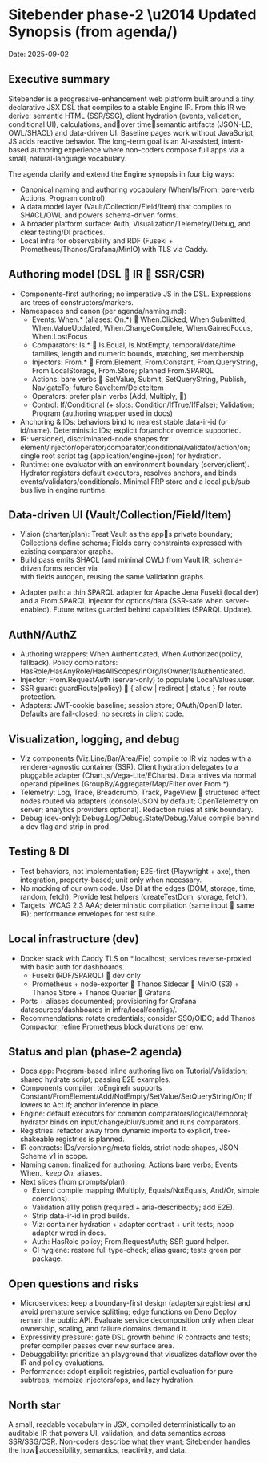 # Sitebender phase-2 \u2014 Updated Synopsis (from agenda/)

Date: 2025-09-02

## Executive summary

Sitebender is a progressive-enhancement web platform built around a tiny, declarative JSX DSL that compiles to a stable Engine IR. From this IR we derive: semantic HTML (SSR/SSG), client hydration (events, validation, conditional UI), calculations, andover timesemantic artifacts (JSON-LD, OWL/SHACL) and data-driven UI. Baseline pages work without JavaScript; JS adds reactive behavior. The long-term goal is an AI-assisted, intent-based authoring experience where non-coders compose full apps via a small, natural-language vocabulary.

The agenda clarify and extend the Engine synopsis in four big ways:

- Canonical naming and authoring vocabulary (When/Is/From, bare-verb Actions, Program control).
- A data model layer (Vault/Collection/Field/Item) that compiles to SHACL/OWL and powers schema-driven forms.
- A broader platform surface: Auth, Visualization/Telemetry/Debug, and clear testing/DI practices.
- Local infra for observability and RDF (Fuseki + Prometheus/Thanos/Grafana/MinIO) with TLS via Caddy.

## Authoring model (DSL  IR  SSR/CSR)

- Components-first authoring; no imperative JS in the DSL. Expressions are trees of constructors/markers.
- Namespaces and canon (per agenda/naming.md):
  - Events: When.* (aliases: On.*)  When.Clicked, When.Submitted, When.ValueUpdated, When.ChangeComplete, When.GainedFocus, When.LostFocus
  - Comparators: Is.*  Is.Equal, Is.NotEmpty, temporal/date/time families, length and numeric bounds, matching, set membership
  - Injectors: From.*  From.Element, From.Constant, From.QueryString, From.LocalStorage, From.Store; planned From.SPARQL
  - Actions: bare verbs  SetValue, Submit, SetQueryString, Publish, NavigateTo; future SaveItem/DeleteItem
  - Operators: prefer plain verbs (Add, Multiply, )
  - Control: If/Conditional (+ slots: Condition/IfTrue/IfFalse); Validation; Program (authoring wrapper used in docs)
- Anchoring & IDs: behaviors bind to nearest stable data-ir-id (or id/name). Deterministic IDs; explicit for/anchor override supported.
- IR: versioned, discriminated-node shapes for element/injector/operator/comparator/conditional/validator/action/on; single root script tag (application/engine+json) for hydration.
- Runtime: one evaluator with an environment boundary (server/client). Hydrator registers default executors, resolves anchors, and binds events/validators/conditionals. Minimal FRP store and a local pub/sub bus live in engine runtime.

## Data-driven UI (Vault/Collection/Field/Item)

- Vision (charter/plan): Treat Vault as the apps private boundary; Collections define schema; Fields carry constraints expressed with existing comparator graphs.
- Build pass emits SHACL (and minimal OWL) from Vault IR; schema-driven forms render via <Form collection=""> with fields autogen, reusing the same Validation graphs.
- Adapter path: a thin SPARQL adapter for Apache Jena Fuseki (local dev) and a From.SPARQL injector for options/data (SSR-safe when server-enabled). Future writes guarded behind capabilities (SPARQL Update).

## AuthN/AuthZ

- Authoring wrappers: When.Authenticated, When.Authorized(policy, fallback). Policy combinators: HasRole/HasAnyRole/HasAllScopes/InOrg/IsOwner/IsAuthenticated.
- Injector: From.RequestAuth (server-only) to populate LocalValues.user.
- SSR guard: guardRoute(policy)  { allow | redirect | status } for route protection.
- Adapters: JWT-cookie baseline; session store; OAuth/OpenID later. Defaults are fail-closed; no secrets in client code.

## Visualization, logging, and debug

- Viz components (Viz.Line/Bar/Area/Pie) compile to IR viz nodes with a renderer-agnostic container (SSR). Client hydration delegates to a pluggable adapter (Chart.js/Vega-Lite/ECharts). Data arrives via normal operand pipelines (GroupBy/Aggregate/Map/Filter over From.*).
- Telemetry: Log, Trace, Breadcrumb, Track, PageView  structured effect nodes routed via adapters (console/JSON by default; OpenTelemetry on server; analytics providers optional). Redaction rules at sink boundary.
- Debug (dev-only): Debug.Log/Debug.State/Debug.Value compile behind a dev flag and strip in prod.

## Testing & DI

- Test behaviors, not implementation; E2E-first (Playwright + axe), then integration, property-based; unit only when necessary.
- No mocking of our own code. Use DI at the edges (DOM, storage, time, random, fetch). Provide test helpers (createTestDom, storage, fetch).
- Targets: WCAG 2.3 AAA; deterministic compilation (same input  same IR); performance envelopes for test suite.

## Local infrastructure (dev)

- Docker stack with Caddy TLS on *.localhost; services reverse-proxied with basic auth for dashboards.
  - Fuseki (RDF/SPARQL)  dev only
  - Prometheus + node-exporter  Thanos Sidecar  MinIO (S3) + Thanos Store + Thanos Querier  Grafana
- Ports + aliases documented; provisioning for Grafana datasources/dashboards in infra/local/configs/.
- Recommendations: rotate credentials; consider SSO/OIDC; add Thanos Compactor; refine Prometheus block durations per env.

## Status and plan (phase-2 agenda)

- Docs app: Program-based inline authoring live on Tutorial/Validation; shared hydrate script; passing E2E examples.
- Components compiler: toEngineIr supports Constant/FromElement/Add/NotEmpty/SetValue/SetQueryString/On; If lowers to Act.If; anchor inference in place.
- Engine: default executors for common comparators/logical/temporal; hydrator binds on input/change/blur/submit and runs comparators.
- Registries: refactor away from dynamic imports to explicit, tree-shakeable registries is planned.
- IR contracts: IDs/versioning/meta fields, strict node shapes, JSON Schema v1 in scope.
- Naming canon: finalized for authoring; Actions bare verbs; Events When._, keep On._ aliases.
- Next slices (from prompts/plan):
  - Extend compile mapping (Multiply, Equals/NotEquals, And/Or, simple coercions).
  - Validation a11y polish (required + aria-describedby; add E2E).
  - Strip data-ir-id in prod builds.
  - Viz: container hydration + adapter contract + unit tests; noop adapter wired in docs.
  - Auth: HasRole policy; From.RequestAuth; SSR guard helper.
  - CI hygiene: restore full type-check; alias guard; tests green per package.

## Open questions and risks

- Microservices: keep a boundary-first design (adapters/registries) and avoid premature service splitting; edge functions on Deno Deploy remain the public API. Evaluate service decomposition only when clear ownership, scaling, and failure domains demand it.
- Expressivity pressure: gate DSL growth behind IR contracts and tests; prefer compiler passes over new surface area.
- Debuggability: prioritize an playground that visualizes dataflow over the IR and policy evaluations.
- Performance: adopt explicit registries, partial evaluation for pure subtrees, memoize injectors/ops, and lazy hydration.

## North star

A small, readable vocabulary in JSX, compiled deterministically to an auditable IR that powers UI, validation, and data semantics across SSR/SSG/CSR. Non-coders describe what they want; Sitebender handles the howaccessibility, semantics, reactivity, and data.
